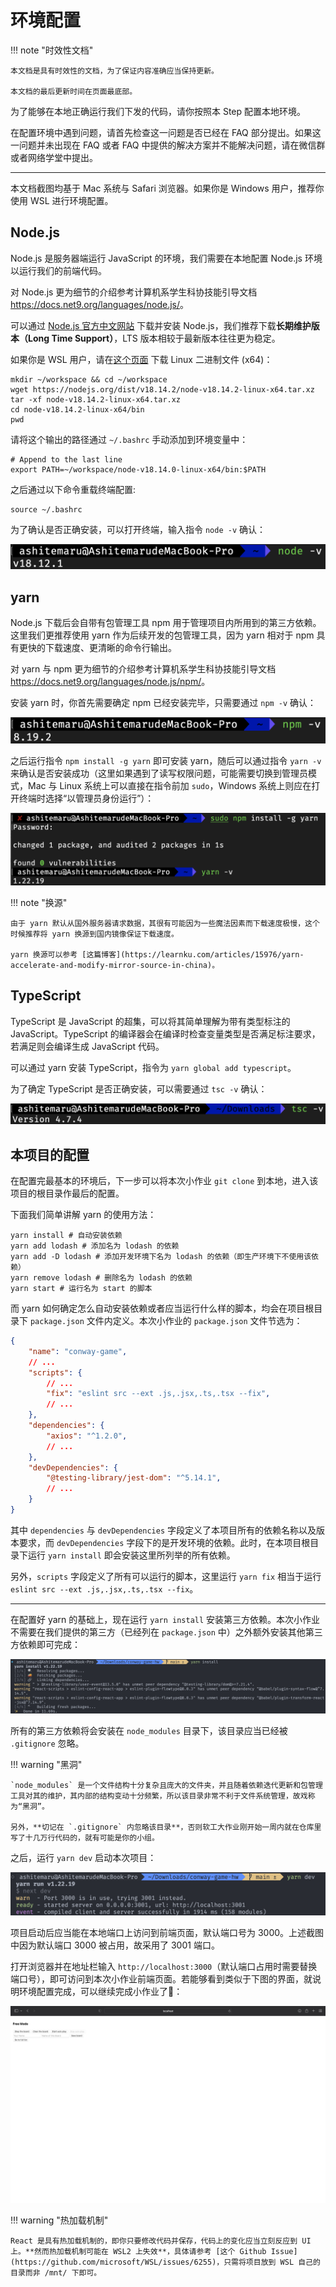 # 环境配置

!!! note "时效性文档"

    本文档是具有时效性的文档，为了保证内容准确应当保持更新。

    本文档的最后更新时间在页面最底部。

为了能够在本地正确运行我们下发的代码，请你按照本 Step 配置本地环境。

在配置环境中遇到问题，请首先检查这一问题是否已经在 FAQ 部分提出。如果这一问题并未出现在 FAQ 或者 FAQ 中提供的解决方案并不能解决问题，请在微信群或者网络学堂中提出。

---

本文档截图均基于 Mac 系统与 Safari 浏览器。如果你是 Windows 用户，推荐你使用 WSL 进行环境配置。

## Node.js

Node.js 是服务器端运行 JavaScript 的环境，我们需要在本地配置 Node.js 环境以运行我们的前端代码。

对 Node.js 更为细节的介绍参考计算机系学生科协技能引导文档 <https://docs.net9.org/languages/node.js/>。

可以通过 [Node.js 官方中文网站](https://nodejs.org/zh-cn/) 下载并安装 Node.js，我们推荐下载**长期维护版本（Long Time Support）**，LTS 版本相较于最新版本往往更为稳定。

如果你是 WSL 用户，请在[这个页面](https://nodejs.org/zh-cn/download/) 下载 Linux 二进制文件 (x64)：

```
mkdir ~/workspace && cd ~/workspace
wget https://nodejs.org/dist/v18.14.2/node-v18.14.2-linux-x64.tar.xz
tar -xf node-v18.14.2-linux-x64.tar.xz
cd node-v18.14.2-linux-x64/bin
pwd
```

请将这个输出的路径通过 `~/.bashrc` 手动添加到环境变量中：

```
# Append to the last line
export PATH=~/workspace/node-v18.14.0-linux-x64/bin:$PATH
```

之后通过以下命令重载终端配置:
```
source ~/.bashrc
```

<!-- 另外，为了获取更详细的安装指导，我们推荐获取安装包而非二进制文件，下载安装包后打开即可安装。 -->

为了确认是否正确安装，可以打开终端，输入指令 `node -v` 确认：

![](../../static/react/step0-node.png)

## yarn

Node.js 下载后会自带有包管理工具 npm 用于管理项目内所用到的第三方依赖。这里我们更推荐使用 yarn 作为后续开发的包管理工具，因为 yarn 相对于 npm 具有更快的下载速度、更清晰的命令行输出。

对 yarn 与 npm 更为细节的介绍参考计算机系学生科协技能引导文档 <https://docs.net9.org/languages/node.js/npm/>。

安装 yarn 时，你首先需要确定 npm 已经安装完毕，只需要通过 `npm -v` 确认：

![](../../static/react/step0-npm.png)

之后运行指令 `npm install -g yarn` 即可安装 yarn，随后可以通过指令 `yarn -v` 来确认是否安装成功（这里如果遇到了读写权限问题，可能需要切换到管理员模式，Mac 与 Linux 系统上可以直接在指令前加 `sudo`，Windows 系统上则应在打开终端时选择“以管理员身份运行”）：

![](../../static/react/step0-yarn.png)

!!! note "换源"

    由于 yarn 默认从国外服务器请求数据，其很有可能因为一些魔法因素而下载速度极慢，这个时候推荐将 yarn 换源到国内镜像保证下载速度。

    yarn 换源可以参考 [这篇博客](https://learnku.com/articles/15976/yarn-accelerate-and-modify-mirror-source-in-china)。

## TypeScript

TypeScript 是 JavaScript 的超集，可以将其简单理解为带有类型标注的 JavaScript。TypeScript 的编译器会在编译时检查变量类型是否满足标注要求，若满足则会编译生成 JavaScript 代码。

可以通过 yarn 安装 TypeScript，指令为 `yarn global add typescript`。

为了确定 TypeScript 是否正确安装，可以需要通过 `tsc -v` 确认：

![](../../static/react/step0-ts.png)

## 本项目的配置

在配置完最基本的环境后，下一步可以将本次小作业 `git clone` 到本地，进入该项目的根目录作最后的配置。

下面我们简单讲解 yarn 的使用方法：

```shell
yarn install # 自动安装依赖
yarn add lodash # 添加名为 lodash 的依赖
yarn add -D lodash # 添加开发环境下名为 lodash 的依赖（即生产环境下不使用该依赖）
yarn remove lodash # 删除名为 lodash 的依赖
yarn start # 运行名为 start 的脚本
```

而 yarn 如何确定怎么自动安装依赖或者应当运行什么样的脚本，均会在项目根目录下 `package.json` 文件内定义。本次小作业的 `package.json` 文件节选为：

```json
{
    "name": "conway-game",
    // ...
    "scripts": {
        // ...
        "fix": "eslint src --ext .js,.jsx,.ts,.tsx --fix",
        // ...
    },
    "dependencies": {
        "axios": "^1.2.0",
        // ...
    },
    "devDependencies": {
        "@testing-library/jest-dom": "^5.14.1",
        // ...
    }
}
```

其中 `dependencies` 与 `devDependencies` 字段定义了本项目所有的依赖名称以及版本要求，而 `devDependencies` 字段下的是开发环境的依赖。此时，在本项目根目录下运行 `yarn install` 即会安装这里所列举的所有依赖。

另外，`scripts` 字段定义了所有可以运行的脚本，这里运行 `yarn fix` 相当于运行 `eslint src --ext .js,.jsx,.ts,.tsx --fix`。

---

在配置好 yarn 的基础上，现在运行 `yarn install` 安装第三方依赖。本次小作业不需要在我们提供的第三方（已经列在 `package.json` 中）之外额外安装其他第三方依赖即可完成：

![](../../static/react/step0-yarn-install.png)

所有的第三方依赖将会安装在 `node_modules` 目录下，该目录应当已经被 `.gitignore` 忽略。

!!! warning "黑洞"

    `node_modules` 是一个文件结构十分复杂且庞大的文件夹，并且随着依赖迭代更新和包管理工具对其的维护，其内部的结构变动十分频繁，所以该目录非常不利于文件系统管理，故戏称为“黑洞”。

    另外，**切记在 `.gitignore` 内忽略该目录**，否则软工大作业刚开始一周内就在仓库里写了十几万行代码的，就有可能是你的小组。

之后，运行 `yarn dev` 启动本次项目：

![](../../static/react/step0-yarn-dev.png)

项目启动后应当能在本地端口上访问到前端页面，默认端口号为 3000。上述截图中因为默认端口 3000 被占用，故采用了 3001 端口。

打开浏览器并在地址栏输入 `http://localhost:3000`（默认端口占用时需要替换端口号），即可访问到本次小作业前端页面。若能够看到类似于下图的界面，就说明环境配置完成，可以继续完成小作业了🎉：

![](../../static/react/step0-final.png)

!!! warning "热加载机制"

    React 是具有热加载机制的，即你只要修改代码并保存，代码上的变化应当立刻反应到 UI 上。**然而热加载机制可能在 WSL2 上失效**，具体请参考 [这个 Github Issue](https://github.com/microsoft/WSL/issues/6255)，只需将项目放到 WSL 自己的目录而非 /mnt/ 下即可。